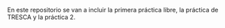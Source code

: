 En este repositorio se van a incluir la primera práctica libre, la práctica de TRESCA y la práctica 2.
